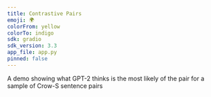 ```yaml
---
title: Contrastive Pairs
emoji: 🌍
colorFrom: yellow
colorTo: indigo
sdk: gradio
sdk_version: 3.3
app_file: app.py
pinned: false
---
```


A demo showing what GPT-2 thinks is the most likely of the pair for a sample of Crow-S sentence pairs
